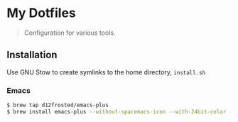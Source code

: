 # My Dotfiles

> Configuration for various tools.

## Installation

Use GNU Stow to create symlinks to the home directory, `install.sh`

### Emacs

```bash
$ brew tap d12frosted/emacs-plus
$ brew install emacs-plus --without-spacemacs-icon --with-24bit-color --with-natural-title-bar --with-pixel-scrolling
```

